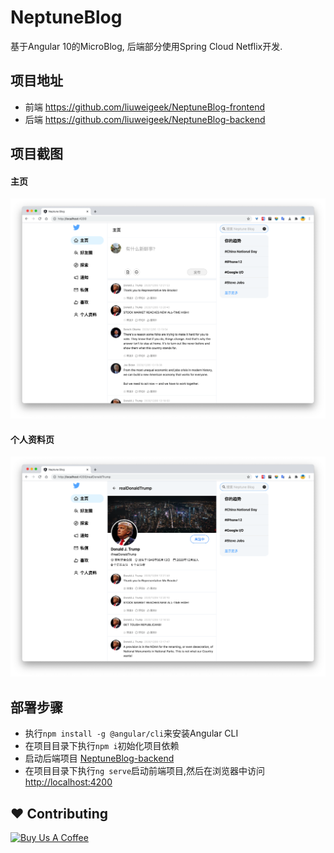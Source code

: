 # NeptuneBlog

基于Angular 10的MicroBlog, 后端部分使用Spring Cloud Netflix开发.

## 项目地址

- 前端 <https://github.com/liuweigeek/NeptuneBlog-frontend>
- 后端 <https://github.com/liuweigeek/NeptuneBlog-backend>

## 项目截图

#### 主页

![主页](./docs/images/homepage.png)

#### 个人资料页

![个人资料页](./docs/images/user-profile.png)

## 部署步骤

- 执行`npm install -g @angular/cli`来安装Angular CLI
- 在项目目录下执行`npm i`初始化项目依赖
- 启动后端项目 [NeptuneBlog-backend](https://github.com/liuweigeek/NeptuneBlog-backend)
- 在项目目录下执行`ng serve`启动前端项目,然后在浏览器中访问<http://localhost:4200>

## ❤️ Contributing

<a href="https://www.buymeacoffee.com/liuweigeek" target="_blank"><img src="https://www.buymeacoffee.com/assets/img/custom_images/yellow_img.png" alt="Buy Us A Coffee" style="height: auto !important;width: auto !important;" ></a>
